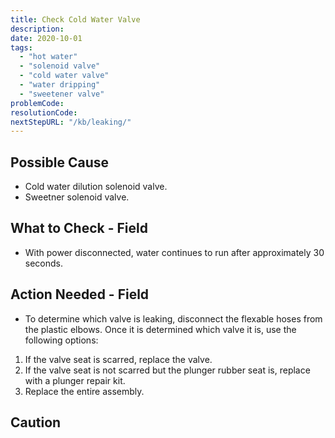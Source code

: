 ```yaml
---
title: Check Cold Water Valve
description:
date: 2020-10-01
tags:
  - "hot water"
  - "solenoid valve"
  - "cold water valve"
  - "water dripping"
  - "sweetener valve"
problemCode: 
resolutionCode: 
nextStepURL: "/kb/leaking/"
---
```

## Possible Cause

- Cold water dilution solenoid valve.
- Sweetner solenoid valve.

## What to Check - Field

- With power disconnected, water continues to run after approximately 30 seconds.

## Action Needed - Field

- To determine which valve is leaking, disconnect the flexable hoses from the plastic elbows. Once it is determined which valve it is, use the following options:

1) If the valve seat is scarred, replace the valve.
2) If the valve seat is not scarred but the plunger rubber seat is, replace with a plunger repair kit.
3) Replace the entire assembly.

## Caution
